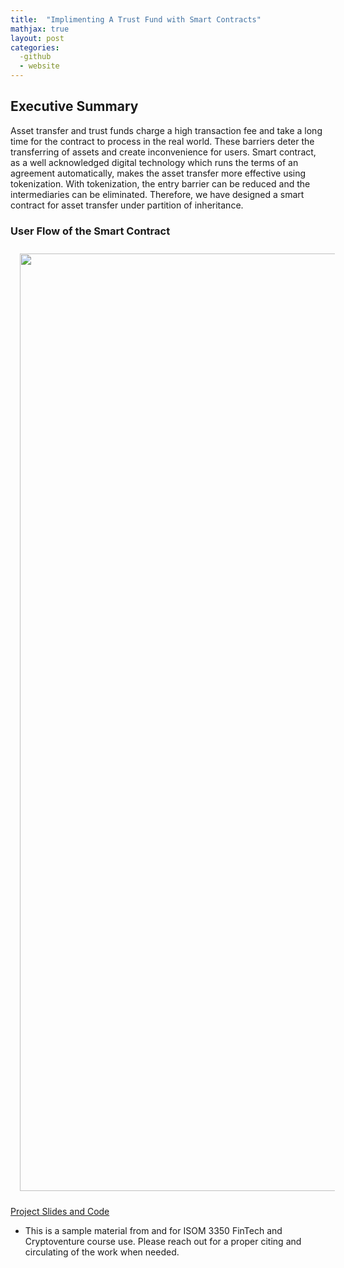 ```yaml
---
title:  "Implimenting A Trust Fund with Smart Contracts"
mathjax: true
layout: post
categories: 
  -github
  - website
---
```


## Executive Summary
Asset transfer and trust funds charge a high transaction fee and take a long time for the
contract to process in the real world. These barriers deter the transferring of assets and create
inconvenience for users. Smart contract, as a well acknowledged digital technology which
runs the terms of an agreement automatically, makes the asset transfer more effective using
tokenization. With tokenization, the entry barrier can be reduced and the intermediaries can
be eliminated. Therefore, we have designed a smart contract for asset transfer under partition
of inheritance.

### User Flow of the Smart Contract

<img src="{{ site.baseurl }}/img/teaching_img/2021_11.JPG" width="600" height="1500" class="center" style="margin:10px 15px"/>

[Project Slides and Code](https://www.dropbox.com/s/xblrmiixjppi484/group11_55290_4770641_ISOM3350%20slides.pdf?dl=0)

* This is a sample material from and for ISOM 3350 FinTech and Cryptoventure course use. Please reach out for a proper citing and circulating of the work when needed.



